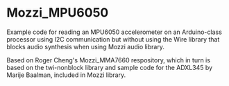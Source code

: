 # Mozzi_MPU6050
Example code for reading an MPU6050 accelerometer on an Arduino-class processor using I2C communication but without using the Wire library that blocks audio synthesis when using Mozzi audio library.

Based on Roger Cheng's Mozzi_MMA7660 respository, which in turn is based on the twi-nonblock library and sample code for the ADXL345 by Marije Baalman, included in Mozzi library.
